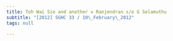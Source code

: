 ```yaml
---
title: Toh Wai Sie and another v Ranjendran s/o G Selamuthu
subtitle: "[2012] SGHC 33 / 10\_February\_2012"
tags: null

---
```


